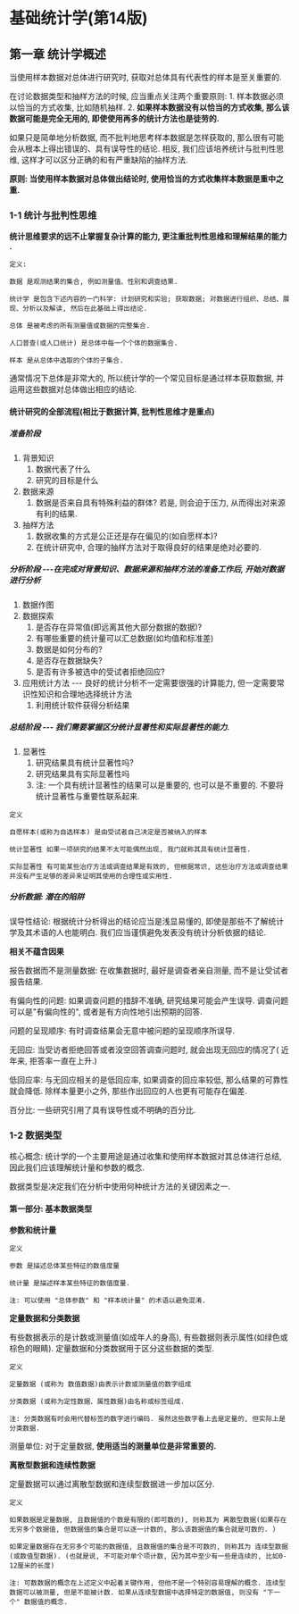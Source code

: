 # 基础统计学(第14版)

## 第一章 统计学概述

当使用样本数据对总体进行研究时, 获取对总体具有代表性的样本是至关重要的. 

在讨论数据类型和抽样方法的时候, 应当重点关注两个重要原则:
	1. 样本数据必须以恰当的方式收集, 比如随机抽样. 
	2. **如果样本数据没有以恰当的方式收集, 那么该数据可能是完全无用的, 即使使用再多的统计方法也是徒劳的.** 

如果只是简单地分析数据, 而不批判地思考样本数据是怎样获取的, 那么很有可能会从根本上得出错误的、具有误导性的结论. 相反, 我们应该培养统计与批判性思维, 这样才可以区分正确的和有严重缺陷的抽样方法. 

**原则: 当使用样本数据对总体做出结论时, 使用恰当的方式收集样本数据是重中之重.** 

### 1-1 统计与批判性思维

**统计思维要求的远不止掌握复杂计算的能力, 更注重批判性思维和理解结果的能力 .** 

```
定义: 

数据 是观测结果的集合, 例如测量值、性别和调查结果. 

统计学 是包含下述内容的一门科学: 计划研究和实验; 获取数据; 对数据进行组织、总结、展现、分析以及解读, 然后在此基础上得出结论. 

总体 是被考虑的所有测量值或数据的完整集合. 

人口普查(或人口统计) 是总体中每一个个体的数据集合. 

样本 是从总体中选取的个体的子集合.

```

通常情况下总体是非常大的, 所以统计学的一个常见目标是通过样本获取数据, 并运用这些数据对总体做出相应的结论. 

#### 统计研究的全部流程(相比于数据计算, 批判性思维才是重点)

##### 准备阶段
1. 背景知识
	1. 数据代表了什么 
	2. 研究的目标是什么
2. 数据来源
	1. 数据是否来自具有特殊利益的群体? 若是, 则会迫于压力, 从而得出对来源有利的结果. 
3. 抽样方法
	1. 数据收集的方式是公正还是存在偏见的(如自愿样本)?
	2. 在统计研究中, 合理的抽样方法对于取得良好的结果是绝对必要的. 

##### 分析阶段  ---在完成对背景知识、数据来源和抽样方法的准备工作后, 开始对数据进行分析
1. 数据作图
2. 数据探索
	1. 是否存在异常值(即远离其他大部分数据的数据)?
	2. 有哪些重要的统计量可以汇总数据(如均值和标准差)
	3. 数据是如何分布的?
	4. 是否存在数据缺失?
	5. 是否有许多被选中的受试者拒绝回应?
3. 应用统计方法  --- 良好的统计分析不一定需要很强的计算能力, 但一定需要常识性知识和合理地选择统计方法
	1. 利用统计软件获得分析结果

##### 总结阶段   --- 我们需要掌握区分统计显著性和实际显著性的能力. 
1. 显著性
	1. 研究结果具有统计显著性吗?
	2. 研究结果具有实际显著性吗
	3. 注: 一个具有统计显著性的结果可以是重要的, 也可以是不重要的. 不要将统计显著性与重要性联系起来.

```
定义

自愿样本(或称为自选样本) 是由受试者自己决定是否被纳入的样本

统计显著性 如果一项研究的结果不太可能偶然出现, 我门就称其具有统计显著性. 

实际显著性 有可能某些治疗方法或调查结果是有效的, 但根据常识, 这些治疗方法或调查结果并没有产生足够的差异来证明其使用的合理性或实用性. 
```

##### 分析数据: 潜在的陷阱

误导性结论: 根据统计分析得出的结论应当是浅显易懂的, 即使是那些不了解统计学及其术语的人也能明白. 我们应当谨慎避免发表没有统计分析依据的结论. 

**相关不蕴含因果**

报告数据而不是测量数据:  在收集数据时, 最好是调查者亲自测量, 而不是让受试者报告结果. 

有偏向性的问题: 如果调查问题的措辞不准确, 研究结果可能会产生误导.  调查问题可以是"有偏向性的", 或者是有方向性地引出预期的回答. 

问题的呈现顺序: 有时调查结果会无意中被问题的呈现顺序所误导. 

无回应: 当受访者拒绝回答或者没空回答调查问题时, 就会出现无回应的情况了( 近年来, 拒答率一直在上升.)

低回应率: 与无回应相关的是低回应率, 如果调查的回应率较低, 那么结果的可靠性就会降低. 除样本量更小之外, 那些作出回应的人也更有可能存在偏差. 

百分比: 一些研究引用了具有误导性或不明确的百分比. 

### 1-2 数据类型

核心概念: 统计学的一个主要用途是通过收集和使用样本数据对其总体进行总结, 因此我们应该理解统计量和参数的概念.  

数据类型是决定我们在分析中使用何种统计方法的关键因素之一. 

#### 第一部分: 基本数据类型

**参数和统计量**
``` 
定义

参数 是描述总体某些特征的数值度量

统计量 是描述样本某些特征的数值度量. 

注: 可以使用 "总体参数" 和 "样本统计量" 的术语以避免混淆. 
```

**定量数据和分类数据**

有些数据表示的是计数或测量值(如成年人的身高), 有些数据则表示属性(如绿色或棕色的眼睛). 定量数据和分类数据用于区分这些数据的类型. 
```
定义

定量数据 (或称为 数值数据)由表示计数或测量值的数字组成

分类数据 (或称为定性数据、属性数据)由名称或标签组成.

注: 分类数据有时会用代替标签的数字进行编码. 虽然这些数字看上去是定量的, 但实际上是分类数据. 
```

测量单位: 对于定量数据, **使用适当的测量单位是非常重要的.** 

**离散型数据和连续性数据**

定量数据可以通过离散型数据和连续型数据进一步加以区分. 

```
定义 

如果数据是定量数据, 且数据值的个数是有限的(即可数的), 则称其为 离散型数据(如果存在无穷多个数据值, 但数据值的集合是可以逐一计数的, 那么该数据值的集合就是可数的. )

如果定量数据存在无穷多个可能的数据值, 且数据值的集合是不可数的, 则称其为 连续型数据(或数值型数据). (也就是说, 不可能对单个项计数, 因为其中至少有一些是连续的, 比如0-12厘米的长度)

注: 可数数据的概念在上述定义中起着关键作用, 但他不是一个特别容易理解的概念. 连续型数据可以被测量, 但是不能被计数. 如果从连续型数据中选择特定的数据值, 则没有 "下一个" 数据值的概念.
```